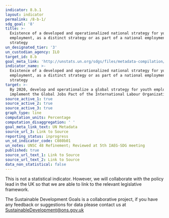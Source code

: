 ```yaml
---
indicator: 8.b.1
layout: indicator
permalink: /8-b-1/
sdg_goal: '8'
title: >-
  Existence of a developed and operationalized national strategy for youth
  employment, as a distinct strategy or as part of a national employment
  strategy
un_designated_tier: '3'
un_custodian_agency: ILO
target_id: 8.b
goal_meta_link: 'http://unstats.un.org/sdgs/files/metadata-compilation/Metadata-Goal-8.pdf'
indicator_name: >-
  Existence of a developed and operationalized national strategy for youth
  employment, as a distinct strategy or as part of a national employment
  strategy
target: >-
  By 2020, develop and operationalize a global strategy for youth employment and
  implement the Global Jobs Pact of the International Labour Organization
source_active_1: true
source_active_2: true
source_active_3: true
graph_type: line
computation_units: Percentage
computation_disaggregation: ' '
goal_meta_link_text: UN Metadata
source_url_3: Link to Source
reporting_status: inprogress
un_sd_indicator_code: C080b01
un_notes: UNSC 48 Refinement; Reviewed at 5th IAEG-SDG meeting
published: true
source_url_text_1: Link to Source
source_url_text_2: Link to Source
data_non_statistical: false
---
```


This is not a statistical indicator. However, we will collaborate with the policy lead in the UK so that we are able to link to the relevant legislative framework.

The Sustainable Development Goals is a collaborative project, if you have any feedback or suggestions for data please contact us at <SustainableDevelopment@ons.gov.uk>  
